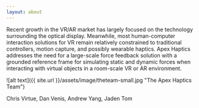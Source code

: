```yaml
---
layout: about
---
```




Recent growth in the VR/AR market has largely focused on the technology surrounding the optical display. Meanwhile, most human-computer interaction solutions for VR remain relatively constrained to traditional controllers, motion capture, and possibly wearable haptics. Apex Haptics addresses the need for a large-scale force feedback solution with a grounded reference frame for simulating static and dynamic forces when interacting with virtual objects in a room-scale VR or AR environment.

![alt text]({{ site.url }}/assets/image/theteam-small.jpg "The Apex Haptics Team")


<div class="caption">Chris Virtue, Dan Venis, Andrew Yang, Jaden Tom</div>
